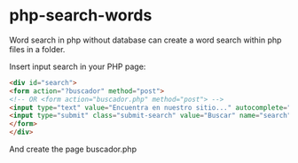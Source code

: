 # php-search-words
Word search in php without database can create a word search within php files in a folder.

Insert input search in your PHP page:

```html
<div id="search">
<form action="?buscador" method="post">
<!-- OR <form action="buscador.php" method="post"> -->
<input type="text" value="Encuentra en nuestro sitio..." autocomplete="off" class="text-search" name="q"/>
<input type="submit" class="submit-search" value="Buscar" name="search"/>
</form>
</div>
```

And create the page buscador.php
